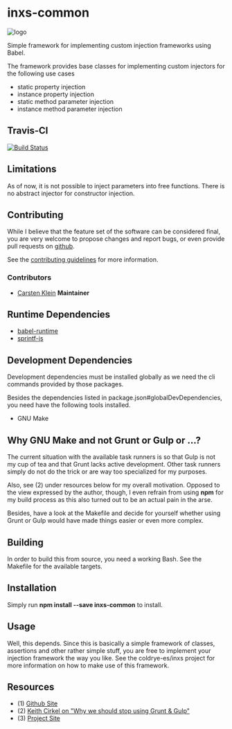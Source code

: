 # inxs-common

![logo](https://raw.githubusercontent.com/coldrye-es/inxs-artwork/master/dist/logo-60x80.png)

Simple framework for implementing custom injection frameworks using Babel.

The framework provides base classes for implementing custom injectors for the
following use cases

 - static property injection
 - instance property injection
 - static method parameter injection
 - instance method parameter injection


## Travis-CI

[![Build Status](https://travis-ci.org/coldrye-es/inxs-common.svg?branch=master)](https://travis-ci.org/coldrye-es/inxs-common)


## Limitations

As of now, it is not possible to inject parameters into free functions.
There is no abstract injector for constructor injection.


## Contributing

While I believe that the feature set of the software can be considered final,
you are very welcome to propose changes and report bugs, or even provide pull
requests on [github](https://github.com/coldrye-es/inxs-common).

See the [contributing guidelines](https://github.com/coldrye-es/inxs/blob/master/CONTRIBUTING.md) for more information.


### Contributors

 - [Carsten Klein](https://github.com/silkentrance) **Maintainer**


## Runtime Dependencies

 - [babel-runtime](https://github.com/babel/babel)
 - [sprintf-js](https://github.com/alexei/sprintf.js)


## Development Dependencies

Development dependencies must be installed globally as we need the cli commands
provided by those packages.

Besides the dependencies listed in package.json#globalDevDependencies, you need
have the following tools installed.

 - GNU Make


## Why GNU Make and not Grunt or Gulp or ...?

The current situation with the available task runners is so that Gulp is not my
cup of tea and that Grunt lacks active development. Other task runners simply
do not do the trick or are way too specialized for my purposes.

Also, see (2) under resources below for my overall motivation. Opposed to the
view expressed by the author, though, I even refrain from using **npm** for
my build process as this also turned out to be an actual pain in the arse.

Besides, have a look at the Makefile and decide for yourself whether using Grunt
or Gulp would have made things easier or even more complex.


## Building

In order to build this from source, you need a working Bash. See the Makefile
for the available targets.


## Installation

Simply run **npm install --save inxs-common** to install.


## Usage

Well, this depends. Since this is basically a simple framework of classes,
assertions and other rather simple stuff, you are free to implement your
injection framework the way you like. See the coldrye-es/inxs project for
more information on how to make use of this framework.


## Resources

 - (1) [Github Site](https://github.com/coldrye-es/inxs-common)
 - (2) [Keith Cirkel on "Why we should stop using Grunt & Gulp"](http://blog.keithcirkel.co.uk/why-we-should-stop-using-grunt)
 - (3) [Project Site](http://inxs.es.coldrye.eu)


